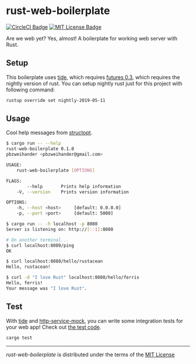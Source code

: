 # rust-web-boilerplate

[![CircleCI Badge]][CircleCI]
[![MIT License Badge]][MIT License]

Are we web yet? Yes, almost! A boilerplate for working web server with Rust.

## Setup

This boilerplate uses [tide], which requires [futures 0.3], which requires the nightly version of rust.
You can setup nightly rust just for this project with following command:

```bash
rustup override set nightly-2019-05-11
```

## Usage

Cool help messages from [structopt].

```bash
$ cargo run -- --help
rust-web-boilerplate 0.1.0
pbzweihander <pbzweihander@gmail.com>

USAGE:
    rust-web-boilerplate [OPTIONS]

FLAGS:
        --help       Prints help information
    -V, --version    Prints version information

OPTIONS:
    -h, --host <host>     [default: 0.0.0.0]
    -p, --port <port>     [default: 5000]

$ cargo run -- -h localhost -p 8080
Server is listening on: http://[::1]:8080

# On another terminal...
$ curl localhost:8080/ping
OK

$ curl localhost:8080/hello/rustacean
Hello, rustacean!

$ curl -d "I love Rust" localhost:8080/hello/ferris
Hello, ferris!
Your message was "I love Rust".
```

## Test

With [tide] and [http-service-mock], you can write some integration tests for your web app! Check out [the test code][integration test code].

```bash
cargo test
```

---

_rust-web-boilerplate_ is distributed under the terms of the [MIT License]


[CircleCI Badge]: https://circleci.com/gh/pbzweihander/rust-web-boilerplate.svg?style=svg
[CircleCI]: https://circleci.com/gh/pbzweihander/rust-web-boilerplate
[MIT License Badge]: https://badgen.net/badge/license/MIT/blue
[MIT License]: LICENSE
[tide]: https://github.com/rustasync/tide
[futures 0.3]: https://github.com/rust-lang-nursery/futures-rs
[structopt]: https://github.com/TeXitoi/structopt
[http-service-mock]: https://github.com/rustasync/http-service
[integration test code]: tests/integration.rs

